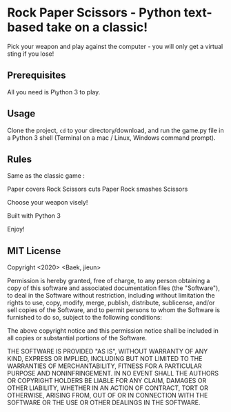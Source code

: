 # Rock Paper Scissors - Python text-based take on a classic!

Pick your weapon and play against the computer - you will only get a virtual sting if you lose!

## Prerequisites

All you need is P\ython 3 to play.

## Usage
Clone the project, <code>cd</code> to your directory/download, and run the game.py file in a Python 3 shell (Terminal on a mac / Linux, Windows command prompt).

## Rules
Same as the classic game :

Paper covers Rock    Scissors cuts Paper   Rock smashes Scissors

Choose your weapon visely!

Built with Python 3

Enjoy!

## MIT License
Copyright <2020> <Baek, jieun>

Permission is hereby granted, free of charge, to any person obtaining a copy of this software and associated documentation files (the "Software"), to deal in the Software without restriction, including without limitation the rights to use, copy, modify, merge, publish, distribute, sublicense, and/or sell copies of the Software, and to permit persons to whom the Software is furnished to do so, subject to the following conditions:

The above copyright notice and this permission notice shall be included in all copies or substantial portions of the Software.

THE SOFTWARE IS PROVIDED "AS IS", WITHOUT WARRANTY OF ANY KIND, EXPRESS OR IMPLIED, INCLUDING BUT NOT LIMITED TO THE WARRANTIES OF MERCHANTABILITY, FITNESS FOR A PARTICULAR PURPOSE AND NONINFRINGEMENT. IN NO EVENT SHALL THE AUTHORS OR COPYRIGHT HOLDERS BE LIABLE FOR ANY CLAIM, DAMAGES OR OTHER LIABILITY, WHETHER IN AN ACTION OF CONTRACT, TORT OR OTHERWISE, ARISING FROM, OUT OF OR IN CONNECTION WITH THE SOFTWARE OR THE USE OR OTHER DEALINGS IN THE SOFTWARE.

